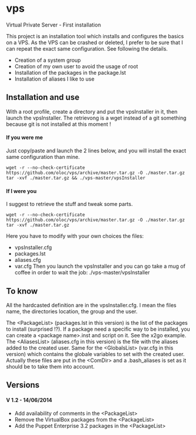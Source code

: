 vps
===

Virtual Private Server - First installation

This project is an installation tool which installs and configures the basics on a VPS. As the VPS can be crashed or deleted, I prefer to be sure that I can repeat the exact same configuration. See following the details.
* Creation of a system group
* Creation of my own user to avoid the usage of root
* Installation of the packages in the package.lst
* Installation of aliases I like to use

## Installation and use
With a root profile, create a directory and put the vpsInstaller in it, then launch the vpsInstaller.
The retrievong is a wget instead of a git something because git is not installed at this moment !

#### If you were me
Just copy/paste and launch the 2 lines below, and you will install the exact same configuration than mine.

    wget -r --no-check-certificate https://github.com/oloc/vps/archive/master.tar.gz -O ./master.tar.gz 
    tar -xvf ./master.tar.gz && ./vps-master/vpsInstaller

#### If I were you
I suggest to retrieve the stuff and tweak some parts.

    wget -r --no-check-certificate https://github.com/oloc/vps/archive/master.tar.gz -O ./master.tar.gz 
    tar -xvf ./master.tar.gz

Here you have to modify with your own choices the files:
* vpsInstaller.cfg 
* packages.lst
* aliases.cfg
* var.cfg
Then you launch the vpsInstaller and you can go take a mug of coffee in order to wait the job:
    ./vps-master/vpsInstaller

## To know
All the hardcasted definition are in the vpsInstaller.cfg. I mean the files name, the directories location, the group and the user.

The \<PackageList\> (packages.lst in this version) is the list of the packages to install (surprised !?). If a package need a specific way to be installed, you can create a \<package name\>.inst and script on it. See the x2go example.
The \<AliasesList\> (aliases.cfg in this version) is the file with the aliases added to the created user. Same for the \<GlobalsList\> (var.cfg in this version) which contains the globale variables to set with the created user. Actually these files are put in the \<ComDir\> and a .bash_aliases is set as it should be to take them into account.

## Versions
#### V 1.2 - 14/06/2014
* Add availability of comments in the \<PackageList\>
* Remove the VirtualBox packages from the \<PackageList\>
* Add the Puppet Enterprise 3.2 packages in the \<PackageList\>
